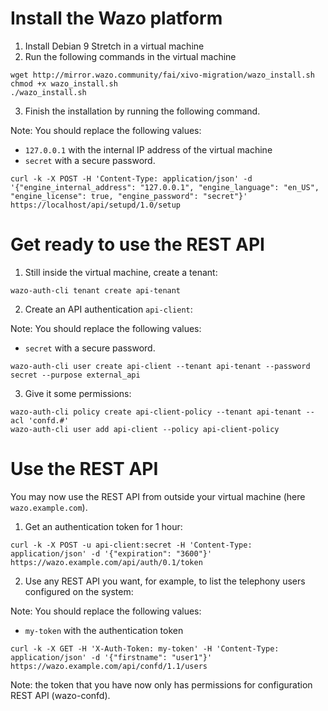 # Install the Wazo platform

1. Install Debian 9 Stretch in a virtual machine
2. Run the following commands in the virtual machine

```shell
wget http://mirror.wazo.community/fai/xivo-migration/wazo_install.sh
chmod +x wazo_install.sh
./wazo_install.sh
```

3. Finish the installation by running the following command.

Note: You should replace the following values:
* `127.0.0.1` with the internal IP address of the virtual machine
* `secret` with a secure password.

```shell
curl -k -X POST -H 'Content-Type: application/json' -d '{"engine_internal_address": "127.0.0.1", "engine_language": "en_US", "engine_license": true, "engine_password": "secret"}' https://localhost/api/setupd/1.0/setup
```


# Get ready to use the REST API

1. Still inside the virtual machine, create a tenant:

```shell
wazo-auth-cli tenant create api-tenant
```

2. Create an API authentication `api-client`:

Note: You should replace the following values:
* `secret` with a secure password.

```shell
wazo-auth-cli user create api-client --tenant api-tenant --password secret --purpose external_api
```

3. Give it some permissions:

```shell
wazo-auth-cli policy create api-client-policy --tenant api-tenant --acl 'confd.#'
wazo-auth-cli user add api-client --policy api-client-policy
```


# Use the REST API

You may now use the REST API from outside your virtual machine (here `wazo.example.com`).

1. Get an authentication token for 1 hour:

```shell
curl -k -X POST -u api-client:secret -H 'Content-Type: application/json' -d '{"expiration": "3600"}' https://wazo.example.com/api/auth/0.1/token
```

2. Use any REST API you want, for example, to list the telephony users configured on the system:

Note: You should replace the following values:
* `my-token` with the authentication token

```shell
curl -k -X GET -H 'X-Auth-Token: my-token' -H 'Content-Type: application/json' -d '{"firstname": "user1"}' https://wazo.example.com/api/confd/1.1/users
```

Note: the token that you have now only has permissions for configuration REST API (wazo-confd).
